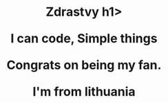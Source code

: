 
<h1 align="center">Zdrastvy h1>

I can code, Simple things


Congrats on being my fan.


**I'm from lithuania** 
</p>

